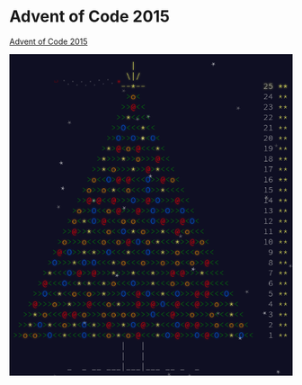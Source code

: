 # Advent of Code 2015

[Advent of Code 2015](https://adventofcode.com/2015)

![Screenshot](https://github.com/AntonKosov/advent-of-code-2015/blob/master/.assets/img.png)